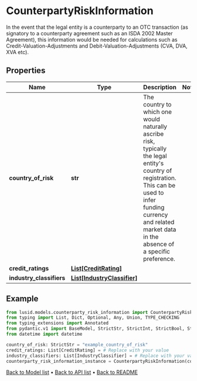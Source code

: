 # CounterpartyRiskInformation

In the event that the legal entity is a counterparty to an OTC transaction  (as signatory to a counterparty agreement such as an ISDA 2002 Master Agreement),  this information would be needed for calculations  such as Credit-Valuation-Adjustments and Debit-Valuation-Adjustments (CVA, DVA, XVA etc).
## Properties
Name | Type | Description | Notes
------------ | ------------- | ------------- | -------------
**country_of_risk** | **str** | The country to which one would naturally ascribe risk, typically the legal entity&#39;s country of registration. This can be used to infer funding currency and related market data in the absence of a specific preference. | 
**credit_ratings** | [**List[CreditRating]**](CreditRating.md) |  | 
**industry_classifiers** | [**List[IndustryClassifier]**](IndustryClassifier.md) |  | 
## Example

```python
from lusid.models.counterparty_risk_information import CounterpartyRiskInformation
from typing import List, Dict, Optional, Any, Union, TYPE_CHECKING
from typing_extensions import Annotated
from pydantic.v1 import BaseModel, StrictStr, StrictInt, StrictBool, StrictFloat, StrictBytes, Field, validator, ValidationError, conlist, constr
from datetime import datetime

country_of_risk: StrictStr = "example_country_of_risk"
credit_ratings: List[CreditRating] = # Replace with your value
industry_classifiers: List[IndustryClassifier] = # Replace with your value
counterparty_risk_information_instance = CounterpartyRiskInformation(country_of_risk=country_of_risk, credit_ratings=credit_ratings, industry_classifiers=industry_classifiers)

```

[Back to Model list](../README.md#documentation-for-models) &#8226; [Back to API list](../README.md#documentation-for-api-endpoints) &#8226; [Back to README](../README.md)

